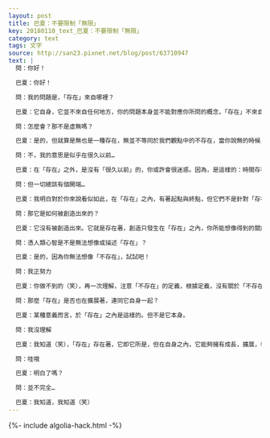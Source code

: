 ```yaml
---
layout: post
title: 巴夏：不要限制「無限」
key: 20180110_text_巴夏：不要限制「無限」
category: text
tags: 文字
source: http://san23.pixnet.net/blog/post/63710947
text: |
  問：你好！

  巴夏：你好！

  問：我的問題是，「存在」來自哪裡？

  巴夏：它自身，它並不來自任何地方，你的問題本身並不能對應你所問的概念，「存在」不來自何處，它只是存在著。

  問：怎麼會？那不是虛無嗎？

  巴夏：是的，但就算是無也是一種存在，無並不等同於我們觀點中的不存在，當你說無的時候，你實際上指的是不存在，是嗎？

  問：不，我的意思是似乎在很久以前…

  巴夏：在「存在」之外，是沒有「很久以前」的，你或許會很迷惑。因為，是這樣的：時間存在於「存在」之中，而「存在」並不受時間支配，時間是一個在「存在」之內的概念，而「存在」並不是時間之中的概念

  問：但一切總該有個開端…

  巴夏：我明白對於你來說看似如此，在「存在」之內，有著起點與終點，但它們不是針對「存在」自身的

  問：那它是如何被創造出來的？

  巴夏：它沒有被創造出來。它就是存在著，創造只發生在「存在」之內，你所能想像得到的關於根源，創造，起點等等的一切概念，都是「存在」範圍之內的概念，沒有「存在之外」

  問：憑人類心智是不是無法想像或描述「存在」？

  巴夏：是的，因為你無法想像「不存在」，試試吧！

  問：我正努力

  巴夏：你做不到的（笑），再一次理解，注意「不存在」的定義，根據定義，沒有關於「不存在」的描述或體驗，「不存在」意味著沒有任何的體驗，所以你無法體驗到它，因此，理所當然地，你就無法表達「沒有體驗」，你能夠描述的體驗，只能來自於存在，存在的另一面，以及存在之外、之前，都一無所有，它僅僅存在著不屬於任何事物之外、另一面，以及之前，都是存在之內的概念

  問：那麼「存在」是否也在擴展著，連同它自身一起？

  巴夏：某種意義而言，於「存在」之內是這樣的。但不是它本身。

  問：我沒理解

  巴夏：我知道（笑），「存在」存在著，它即它所是，但在自身之內，它能夠擁有成長，擴展，學習，以及變得更加更加更加無限的體驗。然而，儘管它在自身之內不斷經歷著一切，它自身永不改變，因為它只是簡單地存在著

  問：哇哦

  巴夏：明白了嗎？

  問：並不完全…

  巴夏：我知道，我知道（笑）
---
```


{%- include algolia-hack.html -%}
